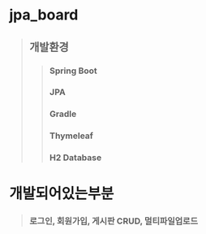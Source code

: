 # jpa_board
> ## 개발환경
>> ### Spring Boot
>> ### JPA
>> ### Gradle
>> ### Thymeleaf
>> ### H2 Database
# 개발되어있는부분
> ### 로그인, 회원가입, 게시판 CRUD, 멀티파일업로드 

